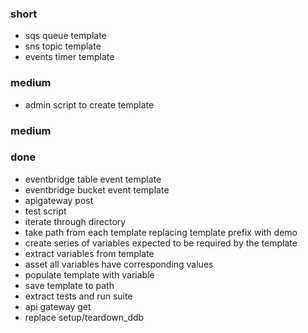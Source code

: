 ### short

- sqs queue template
- sns topic template
- events timer template

### medium

- admin script to create template

### medium

### done

- eventbridge table event template
- eventbridge bucket event template
- apigateway post
- test script
- iterate through directory
- take path from each template  replacing template prefix  with demo
- create series of variables expected to be required by the template
- extract variables from template
- asset all variables have corresponding values
- populate template with variable 
- save template to path 
- extract tests and run suite 
- api gateway get 
- replace setup/teardown_ddb
